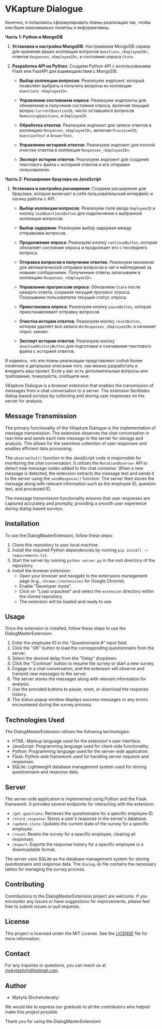 # VKapture Dialogue 


Конечно, я попытаюсь сформулировать планы реализации так, чтобы они были максимально понятны и информативны.

**Часть 1: Python и MongoDB**

1. **Установка и настройка MongoDB**: Настраиваем MongoDB сервер для хранения ваших коллекций вопросов `Questions_<EmployeeID>`, ответов `Responses_<EmployeeID>`, и состояния опроса `State`.

2. **Разработка API на Python**: Создаем Python API с использованием Flask или FastAPI для взаимодействия с MongoDB.

   - **Выбор коллекции вопросов**: Реализуем эндпоинт, который позволяет выбрать и получить вопросы из коллекции `Questions_<EmployeeID>`.

   - **Управление состоянием опроса**: Реализуем эндпоинты для обновления и получения состояния опроса, включая текущий вопрос `CurrentQuestionID`, число оставшихся вопросов `RemainingQuestions`, и `EmployeeID`.

   - **Обработка ответов**: Реализуем эндпоинт для записи ответов в коллекцию `Responses_<EmployeeID>`, включая `ProcessedID`, `QuestionText` и `AnswerText`.

   - **Управление историей ответов**: Реализуем эндпоинт для полной очистки ответов в коллекции `Responses_<EmployeeID>`.

   - **Экспорт истории ответов**: Реализуем эндпоинт для создания текстового файла с историей ответов и его отправки пользователю.

**Часть 2: Расширение браузера на JavaScript**

1. **Установка и настройка расширения**: Создаем расширение для браузера, которое включает в себя пользовательский интерфейс и логику работы с API.

   - **Выбор коллекции вопросов**: Реализуем поле ввода `EmployeeID` и кнопку `loadQuestionsButton` для подключения к выбранной коллекции вопросов.

   - **Выбор задержки**: Реализуем выбор задержки между отправками вопросов.

   - **Продолжение опроса**: Реализуем кнопку `continueButton`, которая обновляет состояние опроса и продолжает его с последнего вопроса.

   - **Отправка вопросов и получение ответов**: Реализуем механизм для автоматической отправки вопросов в чат и наблюдения за новыми сообщениями. Полученные ответы записываем в коллекцию `Responses_<EmployeeID>`.

   - **Управление прогрессом опроса**: Обновляем `State` после каждого ответа, сохраняя текущий прогресс опроса. Показываем пользователю текущий статус опроса.

   - **Приостановка опроса**: Реализуем кнопку `pauseButton`, которая приостанавливает отправку вопросов.

   - **Очистка истории ответов**: Реализуем кнопку `resetButton`, которая удаляет все записи из `Responses_<EmployeeID>` и начинает опрос заново.

   - **Экспорт истории ответов**: Реализуем кнопку `downloadHistoryButton` для подготовки и скачивания текстового файла с историей ответов.

Я надеюсь, что эти планы реализации представляют собой более понятное и детальное описание того, как можно разработать и внедрить ваш проект. Если у вас есть дополнительные вопросы или требования, пожалуйста, сообщите мне.


VKapture Dialogue is a browser extension that enables the transmission of messages from a chat conversation to a server. The extension facilitates dialog-based surveys by collecting and storing user responses on the server for analysis.

## Message Transmission

The primary functionality of the VKapture Dialogue is the implementation of message transmission. The extension observes the chat conversation in real-time and sends each new message to the server for storage and analysis. This allows for the seamless collection of user responses and enables efficient data processing.

The `observeChat()` function in the JavaScript code is responsible for monitoring the chat conversation. It utilizes the `MutationObserver` API to detect new message nodes added to the chat container. When a new message is detected, the extension extracts the message text and sends it to the server using the `sendResponse()` function. The server then stores the message along with relevant information such as the employee ID, question text, and processed ID.

The message transmission functionality ensures that user responses are captured accurately and promptly, providing a smooth user experience during dialog-based surveys.

## Installation

To use the DialogMasterExtension, follow these steps:

1. Clone this repository to your local machine.
2. Install the required Python dependencies by running `pip install -r requirements.txt`.
3. Start the server by running `python server.py` in the root directory of the repository.
4. Install the browser extension:
   - Open your browser and navigate to the extensions management page (e.g., `chrome://extensions` for Google Chrome).
   - Enable "Developer mode".
   - Click on "Load unpacked" and select the `extension` directory within the cloned repository.
   - The extension will be loaded and ready to use.

## Usage

Once the extension is installed, follow these steps to use the DialogMasterExtension:

1. Enter the employee ID in the "Questionnaire #" input field.
2. Click the "OK" button to load the corresponding questionnaire from the server.
3. Select the desired delay from the "Delay" dropdown.
4. Click the "Continue" button to resume the survey or start a new survey.
5. Engage in a chat conversation, and the extension will observe and transmit new messages to the server.
6. The server stores the messages along with relevant information for analysis.
7. Use the provided buttons to pause, reset, or download the response history.
8. The status popup window displays success messages or any errors encountered during the survey process.

## Technologies Used

The DialogMasterExtension utilizes the following technologies:

- HTML: Markup language used for the extension's user interface.
- JavaScript: Programming language used for client-side functionality.
- Python: Programming language used for the server-side application.
- Flask: Python web framework used for handling server requests and responses.
- SQLite: Lightweight database management system used for storing questionnaire and response data.

## Server

The server-side application is implemented using Python and the Flask framework. It provides several endpoints for interacting with the extension:

- `/get_questions`: Retrieves the questionnaire for a specific employee ID.
- `/store_response`: Stores a user's response in the server's database.
- `/update_state`: Updates the current state of the survey for a specific employee.
- `/reset`: Resets the survey for a specific employee, clearing all responses.
- `/export`: Exports the response history for a specific employee in a downloadable format.

The server uses SQLite as the database management system for storing questionnaire and response data. The `dialog.db` file contains the necessary tables for managing the survey process.

## Contributing

Contributions to the DialogMasterExtension project are welcome. If you encounter any issues or have suggestions for improvements, please feel free to submit issues or pull requests.

## License

This project is licensed under the MIT License. See the [LICENSE](LICENSE) file for more information.

## Contact

For any inquiries or questions, you can reach us at [mykytashch@hotmail.com](mailto:mykytashch@hotmail.com).

## Author

- Mykyta Shcheholevatyi

We would like to express our gratitude to all the contributors who helped make this project possible.

Thank you for using the DialogMasterExtension!


